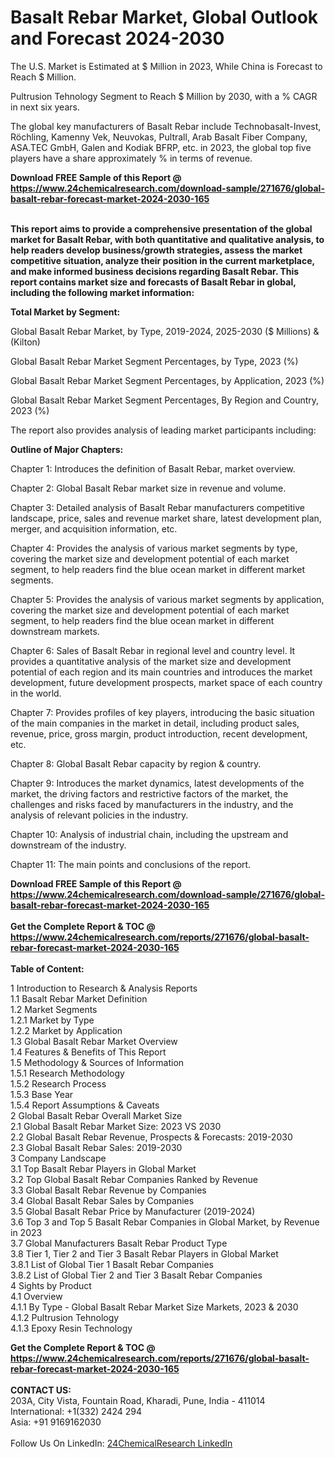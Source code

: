 <h1>Basalt Rebar Market, Global Outlook and Forecast 2024-2030</h1><p>
The U.S. Market is Estimated at $ Million in 2023, While China is Forecast to Reach $ Million.</p><p>
Pultrusion Tehnology Segment to Reach $ Million by 2030, with a % CAGR in next six years.</p><p>
The global key manufacturers of Basalt Rebar include Technobasalt-Invest, Röchling, Kamenny Vek, Neuvokas, Pultrall, Arab Basalt Fiber Company, ASA.TEC GmbH, Galen and Kodiak BFRP, etc. in 2023, the global top five players have a share approximately % in terms of revenue.</p><div><b>Download FREE Sample of this Report @ 
            <a href="https://www.24chemicalresearch.com/download-sample/271676/global-basalt-rebar-forecast-market-2024-2030-165">
            https://www.24chemicalresearch.com/download-sample/271676/global-basalt-rebar-forecast-market-2024-2030-165</a></b></div><br><p>
<strong>This report aims to provide a comprehensive presentation of the global market for Basalt Rebar, with both quantitative and qualitative analysis, to help readers develop business/growth strategies, assess the market competitive situation, analyze their position in the current marketplace, and make informed business decisions regarding Basalt Rebar. This report contains market size and forecasts of Basalt Rebar in global, including the following market information:</strong>
</p><p>
<strong>Total Market by Segment:</strong></p><p>
Global Basalt Rebar Market, by Type, 2019-2024, 2025-2030 ($ Millions) &amp; (Kilton)</p><p>
Global Basalt Rebar Market Segment Percentages, by Type, 2023 (%)</p><p>
</p><p>
Global Basalt Rebar Market Segment Percentages, by Application, 2023 (%)</p><p>
</p><p>
Global Basalt Rebar Market Segment Percentages, By Region and Country, 2023 (%)</p><p>
</p><p>
The report also provides analysis of leading market participants including:</p><p>
</p><p>
</p><p>
</p><p><strong>Outline of Major Chapters:</strong></p><p>
</p><p>Chapter 1: Introduces the definition of Basalt Rebar, market overview.</p><p>
Chapter 2: Global Basalt Rebar market size in revenue and volume.</p><p>
Chapter 3: Detailed analysis of Basalt Rebar manufacturers competitive landscape, price, sales and revenue market share, latest development plan, merger, and acquisition information, etc.</p><p>
Chapter 4: Provides the analysis of various market segments by type, covering the market size and development potential of each market segment, to help readers find the blue ocean market in different market segments.</p><p>
Chapter 5: Provides the analysis of various market segments by application, covering the market size and development potential of each market segment, to help readers find the blue ocean market in different downstream markets.</p><p>
Chapter 6: Sales of Basalt Rebar in regional level and country level. It provides a quantitative analysis of the market size and development potential of each region and its main countries and introduces the market development, future development prospects, market space of each country in the world.</p><p>
Chapter 7: Provides profiles of key players, introducing the basic situation of the main companies in the market in detail, including product sales, revenue, price, gross margin, product introduction, recent development, etc.</p><p>
Chapter 8: Global Basalt Rebar capacity by region &amp; country.</p><p>
Chapter 9: Introduces the market dynamics, latest developments of the market, the driving factors and restrictive factors of the market, the challenges and risks faced by manufacturers in the industry, and the analysis of relevant policies in the industry.</p><p>
Chapter 10: Analysis of industrial chain, including the upstream and downstream of the industry.</p><p>
Chapter 11: The main points and conclusions of the report.</p><div><b>Download FREE Sample of this Report @ 
            <a href="https://www.24chemicalresearch.com/download-sample/271676/global-basalt-rebar-forecast-market-2024-2030-165">
            https://www.24chemicalresearch.com/download-sample/271676/global-basalt-rebar-forecast-market-2024-2030-165</a></b></div><br><div><b>Get the Complete Report & TOC @ 
            <a href="https://www.24chemicalresearch.com/reports/271676/global-basalt-rebar-forecast-market-2024-2030-165">
            https://www.24chemicalresearch.com/reports/271676/global-basalt-rebar-forecast-market-2024-2030-165</a></b></div><br>
            <b>Table of Content:</b><p>1 Introduction to Research & Analysis Reports<br />
    1.1 Basalt Rebar Market Definition<br />
    1.2 Market Segments<br />
        1.2.1 Market by Type<br />
        1.2.2 Market by Application<br />
    1.3 Global Basalt Rebar Market Overview<br />
    1.4 Features & Benefits of This Report<br />
    1.5 Methodology & Sources of Information<br />
        1.5.1 Research Methodology<br />
        1.5.2 Research Process<br />
        1.5.3 Base Year<br />
        1.5.4 Report Assumptions & Caveats<br />
2 Global Basalt Rebar Overall Market Size<br />
    2.1 Global Basalt Rebar Market Size: 2023 VS 2030<br />
    2.2 Global Basalt Rebar Revenue, Prospects & Forecasts: 2019-2030<br />
    2.3 Global Basalt Rebar Sales: 2019-2030<br />
3 Company Landscape<br />
    3.1 Top Basalt Rebar Players in Global Market<br />
    3.2 Top Global Basalt Rebar Companies Ranked by Revenue<br />
    3.3 Global Basalt Rebar Revenue by Companies<br />
    3.4 Global Basalt Rebar Sales by Companies<br />
    3.5 Global Basalt Rebar Price by Manufacturer (2019-2024)<br />
    3.6 Top 3 and Top 5 Basalt Rebar Companies in Global Market, by Revenue in 2023<br />
    3.7 Global Manufacturers Basalt Rebar Product Type<br />
    3.8 Tier 1, Tier 2 and Tier 3 Basalt Rebar Players in Global Market<br />
        3.8.1 List of Global Tier 1 Basalt Rebar Companies<br />
        3.8.2 List of Global Tier 2 and Tier 3 Basalt Rebar Companies<br />
4 Sights by Product<br />
    4.1 Overview<br />
        4.1.1 By Type - Global Basalt Rebar Market Size Markets, 2023 & 2030<br />
        4.1.2 Pultrusion Tehnology<br />
        4.1.3 Epoxy Resin Technology<br />
    </p><div><b>Get the Complete Report & TOC @ 
            <a href="https://www.24chemicalresearch.com/reports/271676/global-basalt-rebar-forecast-market-2024-2030-165">
            https://www.24chemicalresearch.com/reports/271676/global-basalt-rebar-forecast-market-2024-2030-165</a></b></div><br><b>CONTACT US:</b><br>
            203A, City Vista, Fountain Road, Kharadi, Pune, India - 411014<br>
            International: +1(332) 2424 294<br>
            Asia: +91 9169162030 <br><br>
            Follow Us On LinkedIn: <a href="https://www.linkedin.com/company/24chemicalresearch/">24ChemicalResearch LinkedIn</a>